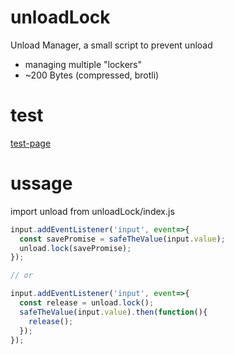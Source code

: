# unloadLock
Unload Manager, a small script to prevent unload
- managing multiple "lockers"
- ~200 Bytes (compressed, brotli)

# test

<a href="./test.html">test-page</a>


# ussage

import unload from unloadLock/index.js

```js
input.addEventListener('input', event=>{
  const savePromise = safeTheValue(input.value);
  unload.lock(savePromise);
});

// or

input.addEventListener('input', event=>{
  const release = unload.lock();
  safeTheValue(input.value).then(function(){
    release();
  });
});
```
